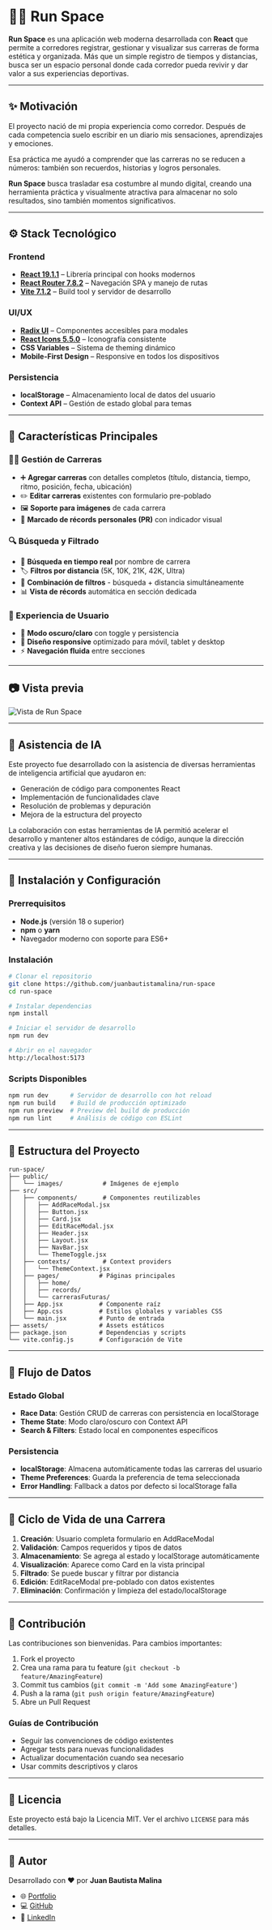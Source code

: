 # 🏃🏻 Run Space

**Run Space** es una aplicación web moderna desarrollada con **React** que permite a corredores registrar, gestionar y visualizar sus carreras de forma estética y organizada. Más que un simple registro de tiempos y distancias, busca ser un espacio personal donde cada corredor pueda revivir y dar valor a sus experiencias deportivas.

---

## ✨ Motivación

El proyecto nació de mi propia experiencia como corredor. Después de cada competencia suelo escribir en un diario mis sensaciones, aprendizajes y emociones.

Esa práctica me ayudó a comprender que las carreras no se reducen a números: también son recuerdos, historias y logros personales.

**Run Space** busca trasladar esa costumbre al mundo digital, creando una herramienta práctica y visualmente atractiva para almacenar no solo resultados, sino también momentos significativos.

---

## ⚙️ Stack Tecnológico

### Frontend
- **[React 19.1.1](https://react.dev/)** – Librería principal con hooks modernos
- **[React Router 7.8.2](https://reactrouter.com/)** – Navegación SPA y manejo de rutas
- **[Vite 7.1.2](https://vitejs.dev/)** – Build tool y servidor de desarrollo

### UI/UX
- **[Radix UI](https://www.radix-ui.com/)** – Componentes accesibles para modales
- **[React Icons 5.5.0](https://react-icons.github.io/react-icons/)** – Iconografía consistente
- **CSS Variables** – Sistema de theming dinámico
- **Mobile-First Design** – Responsive en todos los dispositivos

### Persistencia
- **localStorage** – Almacenamiento local de datos del usuario
- **Context API** – Gestión de estado global para temas

---

## 🚀 Características Principales

### 🏃‍♂️ Gestión de Carreras
- ➕ **Agregar carreras** con detalles completos (título, distancia, tiempo, ritmo, posición, fecha, ubicación)
- ✏️ **Editar carreras** existentes con formulario pre-poblado
- 🖼️ **Soporte para imágenes** de cada carrera
- 🏅 **Marcado de récords personales (PR)** con indicador visual

### 🔍 Búsqueda y Filtrado
- 🔎 **Búsqueda en tiempo real** por nombre de carrera
- 🏷️ **Filtros por distancia** (5K, 10K, 21K, 42K, Ultra)
- 🎯 **Combinación de filtros** - búsqueda + distancia simultáneamente
- 📊 **Vista de récords** automática en sección dedicada

### 🎨 Experiencia de Usuario
- 🌙 **Modo oscuro/claro** con toggle y persistencia
- 📱 **Diseño responsive** optimizado para móvil, tablet y desktop
- ⚡ **Navegación fluida** entre secciones

---

## 📷 Vista previa

![Vista de Run Space](assets/screenshot.png)

---

## 🤖 Asistencia de IA

Este proyecto fue desarrollado con la asistencia de diversas herramientas de inteligencia artificial que ayudaron en:

- Generación de código para componentes React
- Implementación de funcionalidades clave
- Resolución de problemas y depuración
- Mejora de la estructura del proyecto

La colaboración con estas herramientas de IA permitió acelerar el desarrollo y mantener altos estándares de código, aunque la dirección creativa y las decisiones de diseño fueron siempre humanas.

---

## 🔧 Instalación y Configuración

### Prerrequisitos
- **Node.js** (versión 18 o superior)
- **npm** o **yarn**
- Navegador moderno con soporte para ES6+

### Instalación
```bash
# Clonar el repositorio
git clone https://github.com/juanbautistamalina/run-space
cd run-space

# Instalar dependencias
npm install

# Iniciar el servidor de desarrollo
npm run dev

# Abrir en el navegador
http://localhost:5173
```

### Scripts Disponibles
```bash
npm run dev      # Servidor de desarrollo con hot reload
npm run build    # Build de producción optimizado
npm run preview  # Preview del build de producción
npm run lint     # Análisis de código con ESLint
```

---

## 📁 Estructura del Proyecto

```
run-space/
├── public/
│   └── images/           # Imágenes de ejemplo
├── src/
│   ├── components/       # Componentes reutilizables
│   │   ├── AddRaceModal.jsx
│   │   ├── Button.jsx
│   │   ├── Card.jsx
│   │   ├── EditRaceModal.jsx
│   │   ├── Header.jsx
│   │   ├── Layout.jsx
│   │   ├── NavBar.jsx
│   │   └── ThemeToggle.jsx
│   ├── contexts/         # Context providers
│   │   └── ThemeContext.jsx
│   ├── pages/           # Páginas principales
│   │   ├── home/
│   │   ├── records/
│   │   └── carrerasFuturas/
│   ├── App.jsx          # Componente raíz
│   ├── App.css          # Estilos globales y variables CSS
│   └── main.jsx         # Punto de entrada
├── assets/              # Assets estáticos
├── package.json         # Dependencias y scripts
└── vite.config.js       # Configuración de Vite
```

---

## 🎯 Flujo de Datos

### Estado Global
- **Race Data**: Gestión CRUD de carreras con persistencia en localStorage
- **Theme State**: Modo claro/oscuro con Context API
- **Search & Filters**: Estado local en componentes específicos

### Persistencia
- **localStorage**: Almacena automáticamente todas las carreras del usuario
- **Theme Preferences**: Guarda la preferencia de tema seleccionada
- **Error Handling**: Fallback a datos por defecto si localStorage falla

---

## 🔄 Ciclo de Vida de una Carrera

1. **Creación**: Usuario completa formulario en AddRaceModal
2. **Validación**: Campos requeridos y tipos de datos
3. **Almacenamiento**: Se agrega al estado y localStorage automáticamente
4. **Visualización**: Aparece como Card en la vista principal
5. **Filtrado**: Se puede buscar y filtrar por distancia
6. **Edición**: EditRaceModal pre-poblado con datos existentes
7. **Eliminación**: Confirmación y limpieza del estado/localStorage

---

## 🤝 Contribución

Las contribuciones son bienvenidas. Para cambios importantes:

1. Fork el proyecto
2. Crea una rama para tu feature (`git checkout -b feature/AmazingFeature`)
3. Commit tus cambios (`git commit -m 'Add some AmazingFeature'`)
4. Push a la rama (`git push origin feature/AmazingFeature`)
5. Abre un Pull Request

### Guías de Contribución
- Seguir las convenciones de código existentes
- Agregar tests para nuevas funcionalidades
- Actualizar documentación cuando sea necesario
- Usar commits descriptivos y claros

---

## 📄 Licencia

Este proyecto está bajo la Licencia MIT. Ver el archivo `LICENSE` para más detalles.

---

## 👤 Autor

Desarrollado con ❤️ por **Juan Bautista Malina**

- 🌐 [Portfolio](https://juanbautistamalina.github.io/portfolio/)  
- 💻 [GitHub](https://github.com/juanbautistamalina)  
- 💼 [LinkedIn](https://www.linkedin.com/in/juan-bautista-malina)

